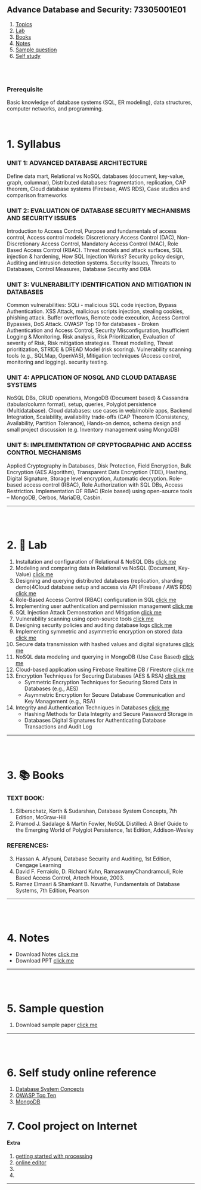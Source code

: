 ## Advance Database and Security: 73305001E01

1. [Topics](#1)
2. [Lab](#2)
3. [Books](#3)
4. [Notes](#4)
5. [Sample question](#5)
6. [Self study](#6)

<br>
<br>

### Prerequisite

Basic knowledge of database systems (SQL, ER modeling), data structures, computer networks, and
programming.

<br>

# 1. Syllabus<a id='1'></a>

### UNIT 1: ADVANCED DATABASE ARCHITECTURE

Define data mart, Relational vs NoSQL databases (document, key-value, graph, columnar), Distributed databases:
fragmentation, replication, CAP theorem, Cloud database systems (Firebase, AWS RDS), Case studies and comparison
frameworks

### UNIT 2: EVALUATION OF DATABASE SECURITY MECHANISMS AND SECURITY ISSUES

Introduction to Access Control, Purpose and fundamentals of access control, Access control models: Discretionary Access
Control (DAC), Non- Discretionary Access Control, Mandatory Access Control (MAC), Role Based Access Control
(RBAC).
Threat models and attack surfaces, SQL injection & hardening, How SQL Injection Works? Security policy design, Auditing
and intrusion detection systems.
Security Issues, Threats to Databases, Control Measures, Database Security and DBA

### UNIT 3: VULNERABILITY IDENTIFICATION AND MITIGATION IN DATABASES

Common vulnerabilities: SQLi - malicious SQL code injection, Bypass Authentication. XSS Attack, malicious scripts
injection, stealing cookies, phishing attack. Buffer overflows, Remote code execution, Access Control Bypasses, DoS Attack.
OWASP Top 10 for databases - Broken Authentication and Access Control, Security Misconfiguration, Insufficient Logging
& Monitoring. Risk analysis, Risk Prioritization, Evaluation of severity of Risk, Risk mitigation strategies. Threat modelling,
Threat prioritization, STRIDE & DREAD Model (risk scoring). Vulnerability scanning tools (e.g., SQLMap, OpenVAS),
Mitigation techniques (Access control, monitoring and logging). security testing.

### UNIT 4: APPLICATION OF NOSQL AND CLOUD DATABASE SYSTEMS

NoSQL DBs, CRUD operations, MongoDB (Document based) & Cassandra (tabular/column format), setup, queries, Polyglot
persistence (Multidatabase). Cloud databases: use cases in web/mobile apps, Backend Integration, Scalability, availability
trade-offs (CAP Theorem (Consistency, Availability, Partition Tolerance), Hands-on demos, schema design and small project
discussion (e.g. Inventory management using MongoDB)

### UNIT 5: IMPLEMENTATION OF CRYPTOGRAPHIC AND ACCESS CONTROL MECHANISMS

Applied Cryptography in Databases, Disk Protection, Field Encryption, Bulk Encryption (AES Algorithm), Transparent Data
Encryption (TDE), Hashing, Digital Signature, Storage level encryption, Automatic decryption. Role-based access control
(RBAC), Role Authorization with SQL DBs, Access Restriction. Implementation OF RBAC (Role based) using open-source
tools – MongoDB, Cerbos, MariaDB, Casbin.

---

<br>
<br>

# 2. 🧪 Lab<a id='2'></a>

1. Installation and configuration of Relational & NoSQL DBs [click me](https://github.com/joysmith/KU-UIT/blob/main/Advance%20Database%20and%20Security/assets/ppt/lab/1%20lab.README.md)
1. Modeling and comparing data in Relational vs NoSQL (Document, Key-Value) [click me]()
1. Designing and querying distributed databases (replication, sharding demo)4Cloud database setup and access via API (Firebase / AWS RDS) [click me]()
1. Role-Based Access Control (RBAC) configuration in SQL [click me]()
1. Implementing user authentication and permission management [click me]()
1. SQL Injection Attack Demonstration and Mitigation [click me]()
1. Vulnerability scanning using open-source tools [click me]()
1. Designing security policies and auditing database logs [click me]()
1. Implementing symmetric and asymmetric encryption on stored data [click me]()
1. Secure data transmission with hashed values and digital signatures [click me]()
1. NoSQL data modeling and querying in MongoDB (Use Case Based) [click me]()
1. Cloud-based application using Firebase Realtime DB / Firestore [click me]()
1. Encryption Techniques for Securing Databases (AES & RSA) [click me]()
   - Symmetric Encryption Techniques for Securing Stored Data in Databases (e.g., AES)
   - Asymmetric Encryption for Secure Database Communication and Key Management (e.g., RSA)
1. Integrity and Authentication Techniques in Databases [click me]()
   - Hashing Methods for Data Integrity and Secure Password Storage in
   - Databases Digital Signatures for Authenticating Database Transactions and Audit Log

---

<br>
<br>

# 3. 📚 Books<a id='3'></a>

### TEXT BOOK:

1. Silberschatz, Korth & Sudarshan, Database System Concepts, 7th Edition, McGraw-Hill
2. Pramod J. Sadalage & Martin Fowler, NoSQL Distilled: A Brief Guide to the Emerging World of Polyglot
   Persistence, 1st Edition, Addison-Wesley

### REFERENCES:

3. Hassan A. Afyouni, Database Security and Auditing, 1st Edition, Cengage Learning
4. David F. Ferraiolo, D. Richard Kuhn, RamaswamyChandramouli, Role Based
   Access Control, Artech House, 2003.
5. Ramez Elmasri & Shamkant B. Navathe, Fundamentals of Database Systems, 7th Edition, Pearson

---

<br>
<br>

# 4. Notes<a id='4'></a>

- Download Notes [click me]()
- Download PPT [click me]()

---

<br>
<br>

# 5. Sample question<a id='5'></a>

1. Download sample paper [click me]()

---

<br>
<br>

# 6. Self study online reference<a id='6'></a>

1. [Database System Concepts](https://db-book.com)
2. [OWASP Top Ten](https://owasp.org/www-project-top-ten/)
3. [MongoDB](https://www.mongodb.com/docs/manual/)

# 7. Cool project on Internet

#### Extra

1. [getting started with processing](https://drive.google.com/file/d/1X6BjSyGmyoMqCtJWyk-4Phs-WXTafxqR/view?usp=sharing)
2. [online editor](https://openprocessing.org/sketch/create)
3. []()
4. []()

---
